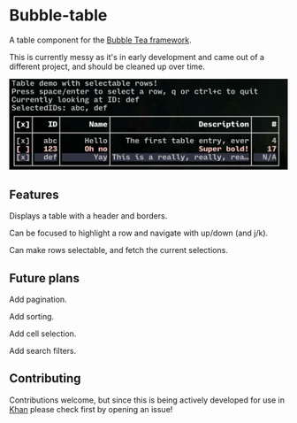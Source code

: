 # Bubble-table

A table component for the [Bubble Tea framework](https://github.com/charmbracelet/bubbletea).

This is currently messy as it's in early development and came out of a different
project, and should be cleaned up over time.

![Table](sample.png)

## Features

Displays a table with a header and borders.

Can be focused to highlight a row and navigate with up/down (and j/k).

Can make rows selectable, and fetch the current selections.

## Future plans

Add pagination.

Add sorting.

Add cell selection.

Add search filters.

## Contributing

Contributions welcome, but since this is being actively developed for use in
[Khan](https://github.com/evertras/khan) please check first by opening an issue!

